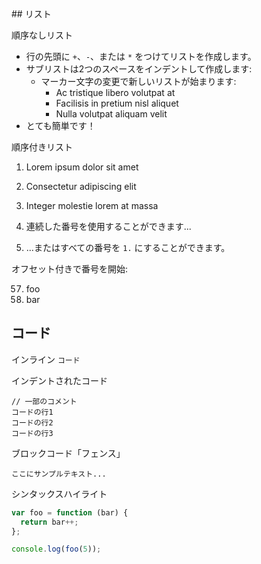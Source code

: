 <textforge-output>
## リスト

順序なしリスト

+ 行の先頭に `+`、`-`、または `*` をつけてリストを作成します。
+ サブリストは2つのスペースをインデントして作成します:
    - マーカー文字の変更で新しいリストが始まります:
        * Ac tristique libero volutpat at
        + Facilisis in pretium nisl aliquet
        - Nulla volutpat aliquam velit
+ とても簡単です！

順序付きリスト

1. Lorem ipsum dolor sit amet
2. Consectetur adipiscing elit
3. Integer molestie lorem at massa

1. 連続した番号を使用することができます...
1. ...またはすべての番号を `1.` にすることができます。

オフセット付きで番号を開始:

57. foo
1. bar

## コード

インライン `コード`

インデントされたコード

    // 一部のコメント
    コードの行1
    コードの行2
    コードの行3

ブロックコード「フェンス」

```
ここにサンプルテキスト...
```

シンタックスハイライト

``` js
var foo = function (bar) {
  return bar++;
};

console.log(foo(5));
```
<textforge-output>
